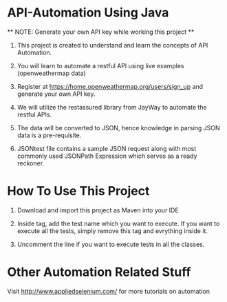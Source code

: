 # API-Automation Using Java #

** NOTE: Generate your own API key while working this project **

1. This project is created to understand and learn the concepts of API Automation.

2. You will learn to automate a restful API using live examples (openweathermap data)

3. Register at https://home.openweathermap.org/users/sign_up and generate your own API key.

4. We will utilize the restassured library from JayWay to automate the restful APIs.

5. The data will be converted to JSON, hence knowledge in parsing JSON data is a pre-requisite.

6. JSONtest file contains a sample JSON request along with most commonly used JSONPath Expression which serves as a ready reckoner.


# How To Use This Project #

1. Download and import this project as Maven into your IDE

2. Inside <methods> </methods> tag, add the test name which you want to execute. If you want to execute all the tests, simply remove this tag and evrything inside it.

3. Uncomment the <class name=" "/> line if you want to execute tests in all the classes.

# Other Automation Related Stuff #

Visit http://www.appliedselenium.com/ for more tutorials on automation 
